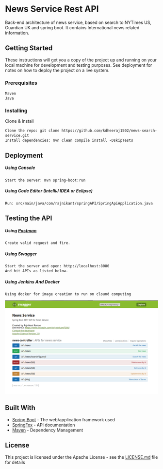 # News Service Rest API

Back-end architecture of news service, based on search to NYTimes US, Guardian UK and spring boot. It contains International news related information.

## Getting Started

These instructions will get you a copy of the project up and running on your local machine for development and testing purposes. See deployment for notes on how to deploy the project on a live system.

### Prerequisites

```
Maven
Java
```

### Installing

Clone & Install

```
Clone the repo: git clone https://github.com/kdheeraj1502/news-search-service.git
Install dependencies: mvn clean compile install -DskipTests
```

## Deployment

##### Using Console
```
Start the server: mvn spring-boot:run
```
##### Using Code Editor (IntelliJ IDEA or Eclipse)
```
Run: src/main/java/com/rajnikant/springAPI/SpringApiApplication.java
```

## Testing the API

##### Using [Postman](https://www.getpostman.com/)
```
Create valid request and fire.
```
##### Using Swagger
```
Start the server and open: http://localhost:8080
And hit APIs as listed below.
```

##### Using Jenkins And Docker
```
Using docker for image creation to run on clound computing
```

![API Screenshot](/api_preview.png)

## Built With

* [Spring Boot](https://projects.spring.io/spring-boot/) - The web/application framework used
* [SpringFox](http://springfox.github.io/springfox/) - API documentation
* [Maven](https://maven.apache.org/) - Dependency Management


## License

This project is licensed under the Apache License - see the [LICENSE.md](/LICENSE) file for details
